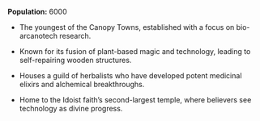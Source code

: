 **Population:** 6000
- The youngest of the Canopy Towns, established with a focus on bio-arcanotech research.

- Known for its fusion of plant-based magic and technology, leading to self-repairing wooden structures.

- Houses a guild of herbalists who have developed potent medicinal elixirs and alchemical breakthroughs.

- Home to the Idoist faith’s second-largest temple, where believers see technology as divine progress.
